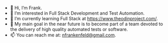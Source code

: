 - 👋 Hi, I’m Frank.
- 👀 I’m interested in Full Stack Development and Test Automation.
- 🌱 I’m currently learning Full Stack at https://www.theodinproject.com/.
- 💞️ My main goal in the near future is to become part of a team devoted to the delivery of high quality automated tests or software.
- 📫 You can reach me at: nfrankenfeld@gmail.com.

<!---
nfrank5/nfrank5 is a ✨ special ✨ repository because its `README.md` (this file) appears on your GitHub profile.
You can click the Preview link to take a look at your changes.
--->
